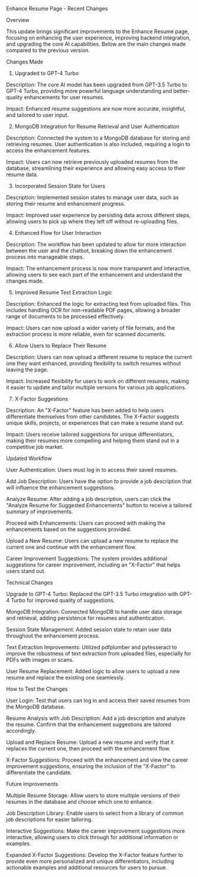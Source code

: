 Enhance Resume Page - Recent Changes

Overview

This update brings significant improvements to the Enhance Resume page, focusing on enhancing the user experience, improving backend integration, and upgrading the core AI capabilities. Below are the main changes made compared to the previous version.

Changes Made

1. Upgraded to GPT-4 Turbo

Description: The core AI model has been upgraded from GPT-3.5 Turbo to GPT-4 Turbo, providing more powerful language understanding and better-quality enhancements for user resumes.

Impact: Enhanced resume suggestions are now more accurate, insightful, and tailored to user input.

2. MongoDB Integration for Resume Retrieval and User Authentication

Description: Connected the system to a MongoDB database for storing and retrieving resumes. User authentication is also included, requiring a login to access the enhancement features.

Impact: Users can now retrieve previously uploaded resumes from the database, streamlining their experience and allowing easy access to their resume data.

3. Incorporated Session State for Users

Description: Implemented session states to manage user data, such as storing their resume and enhancement progress.

Impact: Improved user experience by persisting data across different steps, allowing users to pick up where they left off without re-uploading files.

4. Enhanced Flow for User Interaction

Description: The workflow has been updated to allow for more interaction between the user and the chatbot, breaking down the enhancement process into manageable steps.

Impact: The enhancement process is now more transparent and interactive, allowing users to see each part of the enhancement and understand the changes made.

5. Improved Resume Text Extraction Logic

Description: Enhanced the logic for extracting text from uploaded files. This includes handling OCR for non-readable PDF pages, allowing a broader range of documents to be processed effectively.

Impact: Users can now upload a wider variety of file formats, and the extraction process is more reliable, even for scanned documents.

6. Allow Users to Replace Their Resume

Description: Users can now upload a different resume to replace the current one they want enhanced, providing flexibility to switch resumes without leaving the page.

Impact: Increased flexibility for users to work on different resumes, making it easier to update and tailor multiple versions for various job applications.

7. X-Factor Suggestions

Description: An "X-Factor" feature has been added to help users differentiate themselves from other candidates. The X-Factor suggests unique skills, projects, or experiences that can make a resume stand out.

Impact: Users receive tailored suggestions for unique differentiators, making their resumes more compelling and helping them stand out in a competitive job market.



Updated Workflow

User Authentication: Users must log in to access their saved resumes.

Add Job Description: Users have the option to provide a job description that will influence the enhancement suggestions.

Analyze Resume: After adding a job description, users can click the "Analyze Resume for Suggested Enhancements" button to receive a tailored summary of improvements.

Proceed with Enhancements: Users can proceed with making the enhancements based on the suggestions provided.

Upload a New Resume: Users can upload a new resume to replace the current one and continue with the enhancement flow.

Career Improvement Suggestions: The system provides additional suggestions for career improvement, including an "X-Factor" that helps users stand out.

Technical Changes

Upgrade to GPT-4 Turbo: Replaced the GPT-3.5 Turbo integration with GPT-4 Turbo for improved quality of suggestions.

MongoDB Integration: Connected MongoDB to handle user data storage and retrieval, adding persistence for resumes and authentication.

Session State Management: Added session state to retain user data throughout the enhancement process.

Text Extraction Improvements: Utilized pdfplumber and pytesseract to improve the robustness of text extraction from uploaded files, especially for PDFs with images or scans.

User Resume Replacement: Added logic to allow users to upload a new resume and replace the existing one seamlessly.

How to Test the Changes

User Login: Test that users can log in and access their saved resumes from the MongoDB database.

Resume Analysis with Job Description: Add a job description and analyze the resume. Confirm that the enhancement suggestions are tailored accordingly.

Upload and Replace Resume: Upload a new resume and verify that it replaces the current one, then proceed with the enhancement flow.

X-Factor Suggestions: Proceed with the enhancement and view the career improvement suggestions, ensuring the inclusion of the "X-Factor" to differentiate the candidate.

Future Improvements

Multiple Resume Storage: Allow users to store multiple versions of their resumes in the database and choose which one to enhance.

Job Description Library: Enable users to select from a library of common job descriptions for easier tailoring.

Interactive Suggestions: Make the career improvement suggestions more interactive, allowing users to click through for additional information or examples.

Expanded X-Factor Suggestions: Develop the X-Factor feature further to provide even more personalized and unique differentiators, including actionable examples and additional resources for users to pursue.
